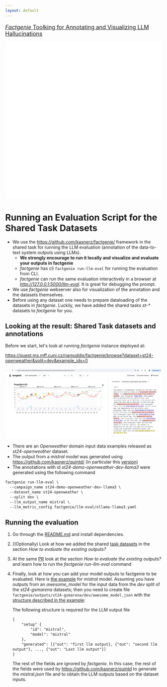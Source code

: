 ```yaml
---
layout: default
---
```

 <div class="forms-container">

 <div class="forms">
    <a href="https://github.com/kasnerz/factgenie/">
    <p style="font-size: large"><i>Factgenie</i> Toolking for Annotating and Visualizing LLM Hallucinations</p>
    <img src="../assets/images/github-logo.png">
    </a>
</div>

</div>

# Running an Evaluation Script for the Shared Task Datasets

- We use the https://github.com/kasnerz/factgenie/ framework in the shared task for running the LLM evaluation (annotation of the data-to-text system outputs using LLMs).
    - **We strongly encourage to run it locally and visualize and evaluate your outputs in factgenie**
    - _factgenie_ has cli `factgenie run-llm-eval` for running the evaluation from CLI. 
    - _factgenie_ can run the same evaluation interactively in a browser at _http://127.0.0.1:5000/llm-eval_. It is great for debugging the prompt. 
- We use _factgenie_ webserver also for visualization of the annotation and the datasets themselves.
- Before using any dataset one needs to prepare dataloading of the datasets in _factgenie_. Luckily, we have added the shared tasks _st-*_ datasets to _factgenie_ for you.

## Looking at the result: Shared Task datasets and annotations
Before we start, let's look at running _factgenie_ instance deployed at:

<a href="https://quest.ms.mff.cuni.cz/namuddis/factgenie/browse?dataset=st24-openweather&split=dev&example_idx=0">
    https://quest.ms.mff.cuni.cz/namuddis/factgenie/browse?dataset=st24-openweather&split=dev&example_idx=0
    <br/>
    <br/>
    <img src="../assets/images/factgenie_eval_script/factgenie_st24_openweather_dev_llama3_annotation.png" alt="Example from deployed factgenie toolkit at the address https://quest.ms.mff.cuni.cz/namuddis/factgenie/browse?dataset=st24-openweather&split=dev&example_idx=0"/>
</a>

- There are an _Openweather_ domain input data examples released as _st24-openweather_ dataset.
- The output from a _mistral_ model was generated using https://github.com/kasnerz/quintd/ (in particular this [version](https://github.com/kasnerz/quintd/pull/4))
- The annotations with id _st24-demo-openweather-dev-llama3_ were generated using the following command

```
factgenie run-llm-eval \
  --campaign_name st24-demo-openweather-dev-llama3 \
  --dataset_name st24-openweather \
  --split dev \
  --llm_output_name mistral \
  --llm_metric_config factgenie/llm-eval/ollama-llama3.yaml
```


## Running the evaluation

1. Go through the [README.md](https://github.com/kasnerz/factgenie/blob/main/README.md) and install dependencies.
2. [(Optionally) Look at how we added the shared [task datasets](https://github.com/kasnerz/factgenie/pull/35#issue-2384606283) in the section _How to evaluate the existing outputs?_
3. At the same [PR](https://github.com/kasnerz/factgenie/pull/35#issue-2384606283) look at the section _How to evaluate the existing outputs?_ and learn how to run the _factgenie run-llm-eval_ command
4. Finally, look at how you can add your model outputs to factgenie to be evaluated.
   Here is [the example](https://github.com/kasnerz/factgenie/pull/35/files#r1665339740) for _mistral_ model.
   Assuming you have outputs from an _awesome_model_ for the input data from the _dev_ split of the _st24-gsmarena_ datasets; then you need to create file  `factgenie/outputs/st24-gsmarena/dev/awesome_model.json` with the [structure described in the example](factgenie/outputs/st24-gsmarena/dev/mistral.json):

    The following structure is required for the LLM output file

    ```
    {
        "setup" {
            "id": "mistral",
            "model": "mistral"
        },
        "generated": [{"out": "first llm output}, {"out": "second llm output"}, ..., {"out": "Last llm output"}]
    }
    ```
    The rest of the fields are ignored by _factgenie_. In this case, the rest of the fields were used by https://github.com/kasnerz/quintd to generate the _mistral.json_ file and to obtain the LLM outputs based on the dataset inputs.